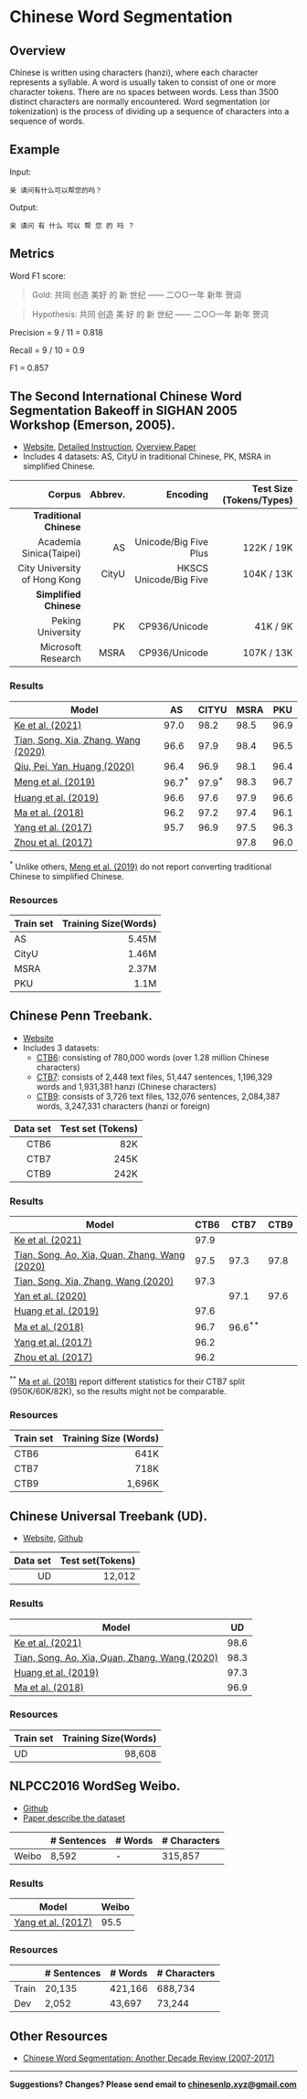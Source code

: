 # Chinese Word Segmentation


## Overview

Chinese is written using characters (hanzi), where each character represents a syllable. A word is usually taken to consist of one or more character tokens.  There are no spaces between words. Less than 3500 distinct characters are normally encountered. Word segmentation (or tokenization) is the process of dividing up  a sequence of characters into a sequence of words.

## Example

Input:

```
亲 请问有什么可以帮您的吗？
```

Output:

```
亲 请问 有 什么 可以 帮 您 的 吗 ？
```

## Metrics

Word F1 score:

> Gold: 共同  创造  美好  的  新  世纪  ——  二○○一年  新年  贺词

> Hypothesis: 共同  创造  美  好  的  新  世纪  ——  二○○一年  新年  贺词

Precision = 9 / 11 = 0.818

Recall = 9 / 10 = 0.9

F1 = 0.857


## <span class="t">The Second International Chinese Word Segmentation Bakeoff in SIGHAN 2005 Workshop (Emerson, 2005)</span>.

* [Website](http://sighan.cs.uchicago.edu/bakeoff2005/), [Detailed Instruction](http://sighan.cs.uchicago.edu/bakeoff2005/data/instructions.php.html), [Overview Paper](http://aclweb.org/anthology/I05-3017)
* Includes 4 datasets: AS, CityU in traditional Chinese, PK, MSRA in simplified Chinese.

| Corpus | Abbrev. | Encoding | Test Size (Tokens/Types) |
| ---: | ---: | ---: | ---: |
| **Traditional Chinese** |
|Academia Sinica(Taipei)|AS|Unicode/Big Five Plus|122K / 19K|
|City University of Hong Kong|CityU|HKSCS Unicode/Big Five|104K / 13K|
| **Simplified Chinese** |
|Peking University|PK|CP936/Unicode|41K / 9K|
|Microsoft Research|MSRA|CP936/Unicode|107K / 13K|

### Results

|  Model | AS | CITYU | MSRA | PKU |
| --- | --- | --- | --- | --- |
|  [Ke et al. (2021)](https://aclanthology.org/2021.naacl-main.436/) | 97.0 | 98.2 | 98.5 | 96.9 |
|  [Tian, Song, Xia, Zhang, Wang (2020)](https://www.aclweb.org/anthology/2020.acl-main.734/) | 96.6 | 97.9 | 98.4 | 96.5 |
|  [Qiu, Pei, Yan, Huang (2020)](https://aclanthology.org/2020.findings-emnlp.260/) | 96.4 | 96.9 | 98.1 | 96.4 |
|  [Meng et al. (2019)](https://arxiv.org/abs/1901.10125) | 96.7<sup>*</sup> | 97.9<sup>*</sup> | 98.3 | 96.7 |
|  [Huang et al. (2019)](https://arxiv.org/abs/1903.04190)| 96.6 | 97.6 | 97.9 | 96.6 |
|  [Ma et al. (2018)](http://aclweb.org/anthology/D18-1529) | 96.2 | 97.2 | 97.4 | 96.1 |
|  [Yang et al. (2017)](http://aclweb.org/anthology/P17-1078) | 95.7 | 96.9 | 97.5 | 96.3 |
|  [Zhou et al. (2017)](https://www.aclweb.org/anthology/D17-1079) |  |  | 97.8 | 96.0 |

<sup>*</sup> Unlike others, [Meng et al. (2019)](https://arxiv.org/pdf/1901.10125.pdf) do not report converting traditional Chinese to simplified Chinese.

### Resources

|  Train set | Training Size(Words) |
| --- | ----: |
|  AS | 5.45M |
|  CityU | 1.46M |
|  MSRA | 2.37M |
|  PKU | 1.1M |


## <span class="t">Chinese Penn Treebank</span>.

* [Website](https://www.cs.brandeis.edu/~clp/ctb/)
* Includes 3 datasets:
  * [CTB6](https://catalog.ldc.upenn.edu/LDC2007T36): consisting of 780,000 words (over 1.28 million Chinese characters)
  * [CTB7](https://catalog.ldc.upenn.edu/LDC2010T07): consists of 2,448 text files, 51,447 sentences, 1,196,329 words and 1,931,381 hanzi (Chinese characters)
  * [CTB9](https://catalog.ldc.upenn.edu/LDC2016T13): consists of 3,726 text files, 132,076 sentences, 2,084,387 words, 3,247,331 characters (hanzi or foreign)

|Data set|Test set (Tokens)|
| ---: | ---: |
|CTB6|82K|
|CTB7|245K|
|CTB9|242K|

### Results

|  Model | CTB6 | CTB7 | CTB9 |
| --- | --- | --- | --- |
|  [Ke et al. (2021)](https://aclanthology.org/2021.naacl-main.436/) | 97.9 |  |  |
| [Tian, Song, Ao, Xia, Quan, Zhang, Wang (2020)](https://www.aclweb.org/anthology/2020.acl-main.735/) | 97.5 | 97.3 | 97.8 |
| [Tian, Song, Xia, Zhang, Wang (2020)](https://www.aclweb.org/anthology/2020.acl-main.734/) | 97.3 | |
| [Yan et al. (2020)](https://transacl.org/ojs/index.php/tacl/article/view/1876) | | 97.1| 97.6 |
| [Huang et al. (2019)](https://arxiv.org/abs/1903.04190)|97.6| | |
| [Ma et al. (2018)](http://aclweb.org/anthology/D18-1529) | 96.7 | 96.6<sup>**</sup> | |
| [Yang et al. (2017)](http://aclweb.org/anthology/P17-1078) | 96.2 |  | |
| [Zhou et al. (2017)](https://www.aclweb.org/anthology/D17-1079) | 96.2 | | |

<sup>**</sup> [Ma et al. (2018)](http://aclweb.org/anthology/D18-1529) report different statistics for their CTB7 split (950K/60K/82K), so the results might not be comparable.


### Resources

|  Train set | Training Size (Words) |
| --- | ----: |
|  CTB6 | 641K |
|  CTB7 | 718K |
|  CTB9 | 1,696K |


## <span class="t">Chinese Universal Treebank (UD)</span>.

* [Website](https://universaldependencies.org/), [Github](https://github.com/UniversalDependencies/UD_Chinese-GSD)

|Data set|Test set(Tokens)|
| ---: | ---: |
|UD|12,012|

### Results

|  Model | UD |
| --- | --- | 
|  [Ke et al. (2021)](https://aclanthology.org/2021.naacl-main.436/) | 98.6 |
| [Tian, Song, Ao, Xia, Quan, Zhang, Wang (2020)](https://www.aclweb.org/anthology/2020.acl-main.735/) | 98.3 |
| [Huang et al. (2019)](https://arxiv.org/abs/1903.04190)|97.3 |
| [Ma et al. (2018)](http://aclweb.org/anthology/D18-1529) | 96.9 |

### Resources

|  Train set | Training Size(Words) |
| --- | ----: |
|  UD | 98,608 |


## <span class="t">NLPCC2016 WordSeg Weibo</span>.

* [Github](https://github.com/FudanNLP/NLPCC-WordSeg-Weibo)
* [Paper describe the dataset](https://link.springer.com/chapter/10.1007/978-3-319-50496-4_84)

|   | # Sentences | # Words | # Characters |
| --- | --- | --- | --- |
| Weibo | 8,592 | - | 315,857 |

### Results

|  Model | Weibo |
| --- | --- | 
| [Yang et al. (2017)](http://aclweb.org/anthology/P17-1078) | 95.5 | 


### Resources

|   | # Sentences | # Words | # Characters |
| --- | --- | --- | --- |
|  Train | 20,135 | 421,166 | 688,734 |
|  Dev | 2,052 | 43,697 | 73,244 |


## Other Resources

* [Chinese Word Segmentation: Another Decade Review (2007-2017)](https://arxiv.org/pdf/1901.06079.pdf)

---

**Suggestions? Changes? Please send email to [chinesenlp.xyz@gmail.com](mailto:chinesenlp.xyz@gmail.com)**


